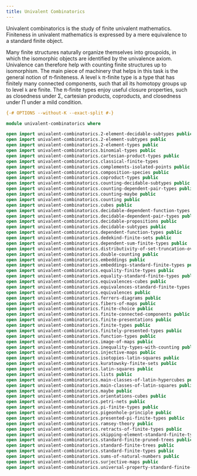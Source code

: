 ```yaml
---
title: Univalent Combinatorics
---
```


Univalent combinatorics is the study of finite univalent mathematics. Finiteness in univalent mathematics is expressed by a mere equivalence to a standard finite object.

Many finite structures naturally organize themselves into groupoids, in which the isomorphic objects are identified by the univalence axiom. Univalence can therefore help with counting finite structures up to isomorphism. The main piece of machinery that helps in this task is the general notion of π-finiteness. A level `k` π-finite type is a type that has finitely many connected components, such that all its homotopy groups up to level `k` are finite. The π-finite types enjoy useful closure properties, such as closedness under Σ, cartesian products, coproducts, and closedness under Π under a mild condition.

```agda
{-# OPTIONS --without-K --exact-split #-}

module univalent-combinatorics where

open import univalent-combinatorics.2-element-decidable-subtypes public
open import univalent-combinatorics.2-element-subtypes public
open import univalent-combinatorics.2-element-types public
open import univalent-combinatorics.binomial-types public
open import univalent-combinatorics.cartesian-product-types public
open import univalent-combinatorics.classical-finite-types
open import univalent-combinatorics.complements-isolated-points public
open import univalent-combinatorics.composition-species public
open import univalent-combinatorics.coproduct-types public
open import univalent-combinatorics.counting-decidable-subtypes public
open import univalent-combinatorics.counting-dependent-pair-types public
open import univalent-combinatorics.counting-maybe public
open import univalent-combinatorics.counting public
open import univalent-combinatorics.cubes public
open import univalent-combinatorics.decidable-dependent-function-types public
open import univalent-combinatorics.decidable-dependent-pair-types public
open import univalent-combinatorics.decidable-propositions public
open import univalent-combinatorics.decidable-subtypes public
open import univalent-combinatorics.dependent-function-types public
open import univalent-combinatorics.dedekind-finite-sets public
open import univalent-combinatorics.dependent-sum-finite-types public
open import univalent-combinatorics.distributivity-of-set-truncation-over-finite-products public
open import univalent-combinatorics.double-counting public
open import univalent-combinatorics.embeddings public
open import univalent-combinatorics.embeddings-standard-finite-types public
open import univalent-combinatorics.equality-finite-types public
open import univalent-combinatorics.equality-standard-finite-types public
open import univalent-combinatorics.equivalences-cubes public
open import univalent-combinatorics.equivalences-standard-finite-types public
open import univalent-combinatorics.equivalences public
open import univalent-combinatorics.ferrers-diagrams public
open import univalent-combinatorics.fibers-of-maps public
open import univalent-combinatorics.finite-choice public
open import univalent-combinatorics.finite-connected-components public
open import univalent-combinatorics.finite-presentations public
open import univalent-combinatorics.finite-types public
open import univalent-combinatorics.finitely-presented-types public
open import univalent-combinatorics.function-types public
open import univalent-combinatorics.image-of-maps public
open import univalent-combinatorics.inequality-types-with-counting public
open import univalent-combinatorics.injective-maps public
open import univalent-combinatorics.isotopies-latin-squares public
open import univalent-combinatorics.kuratowsky-finite-sets public
open import univalent-combinatorics.latin-squares public
open import univalent-combinatorics.lists public
open import univalent-combinatorics.main-classes-of-latin-hypercubes public
open import univalent-combinatorics.main-classes-of-latin-squares public
open import univalent-combinatorics.maybe public
open import univalent-combinatorics.orientations-cubes public
open import univalent-combinatorics.petri-nets public
open import univalent-combinatorics.pi-finite-types public
open import univalent-combinatorics.pigeonhole-principle public
open import univalent-combinatorics.presented-pi-finite-types public
open import univalent-combinatorics.ramsey-theory public
open import univalent-combinatorics.retracts-of-finite-types public
open import univalent-combinatorics.skipping-element-standard-finite-types public
open import univalent-combinatorics.standard-finite-pruned-trees public
open import univalent-combinatorics.standard-finite-trees public
open import univalent-combinatorics.standard-finite-types public
open import univalent-combinatorics.sums-of-natural-numbers public
open import univalent-combinatorics.surjective-maps public
open import univalent-combinatorics.universal-property-standard-finite-types public
```
